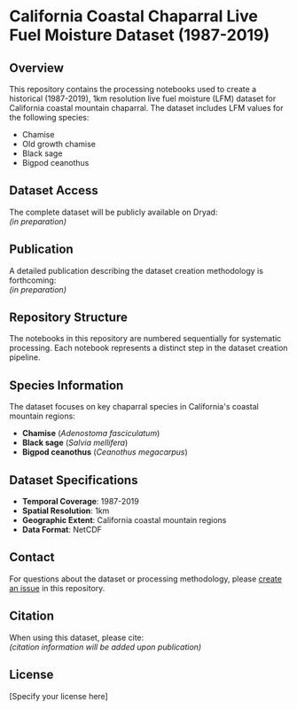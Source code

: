# California Coastal Chaparral Live Fuel Moisture Dataset (1987-2019)

## Overview
This repository contains the processing notebooks used to create a historical (1987-2019), 1km resolution live fuel moisture (LFM) dataset for California coastal mountain chaparral. The dataset includes LFM values for the following species:
- Chamise
- Old growth chamise
- Black sage
- Bigpod ceanothus

## Dataset Access
The complete dataset will be publicly available on Dryad:  
*(in preparation)*

## Publication
A detailed publication describing the dataset creation methodology is forthcoming:  
*(in preparation)*

## Repository Structure
The notebooks in this repository are numbered sequentially for systematic processing. Each notebook represents a distinct step in the dataset creation pipeline.

## Species Information
The dataset focuses on key chaparral species in California's coastal mountain regions:
- **Chamise** (*Adenostoma fasciculatum*)
- **Black sage** (*Salvia mellifera*)
- **Bigpod ceanothus** (*Ceanothus megacarpus*)

## Dataset Specifications
- **Temporal Coverage**: 1987-2019
- **Spatial Resolution**: 1km
- **Geographic Extent**: California coastal mountain regions
- **Data Format**: NetCDF

## Contact
For questions about the dataset or processing methodology, please [create an issue](../../issues) in this repository.

## Citation
When using this dataset, please cite:  
*(citation information will be added upon publication)*

## License
[Specify your license here]
